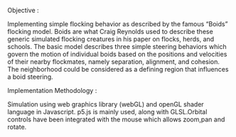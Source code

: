 Objective :
 
 Implementing simple flocking behavior as described by the famous “Boids” flocking model. Boids are what Craig Reynolds used to describe these generic simulated flocking creatures in his paper on flocks, herds, and schools. The basic model describes three simple steering behaviors which govern the motion of individual boids based on the positions and velocities of their nearby flockmates, namely separation, alignment, and cohesion. The neighborhood could be considered as a defining region that influences a boid steering.
 
 Implementation Methodology :
 
 Simulation using web graphics library (webGL) and openGL shader language in Javascript. p5.js is mainly used, along with GLSL.Orbital controls have been integrated with the mouse which allows zoom,pan and rotate.